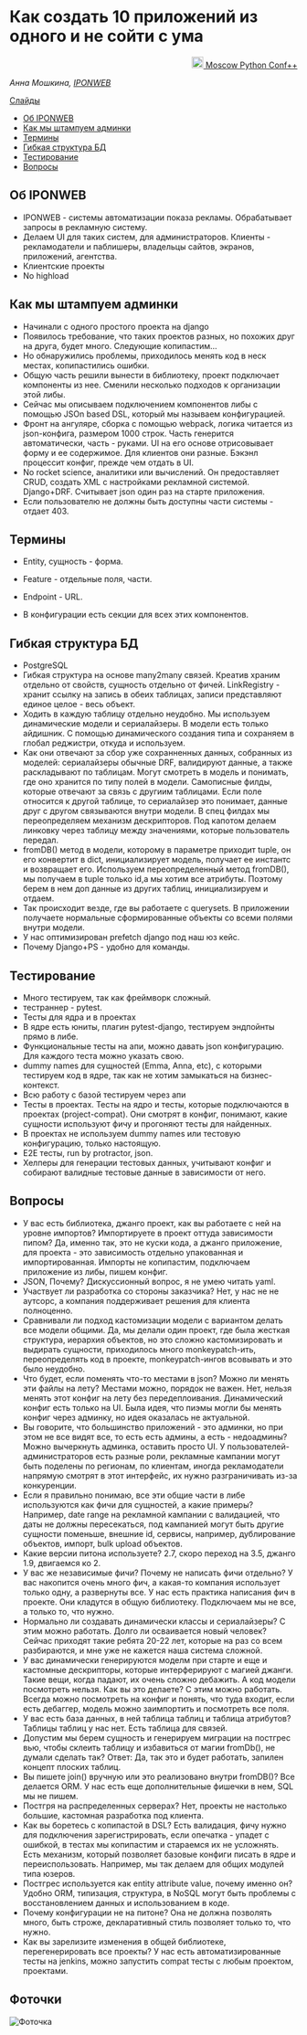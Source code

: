 # Как создать 10 приложений из одного и не сойти с ума

<p align="right">
<a href = "https://conf.python.ru/2019"><img src = "https://raw.githubusercontent.com/docops-hq/conf/master/moscowpython/19/static/i_pc.png" width="20px" height=20px"> Moscow Python Conf++</a> 
</p>


*Анна Мошкина, [IPONWEB](https://www.iponweb.com/)*

[Слайды](https://docs.google.com/presentation/d/1dCck9sMmuUQPvCir9rV0ht8mwksHtyVM2q5JiaZ1yvI/edit#slide=id.g43beb5c952_0_0)

- [Об IPONWEB](#Об_IPONWEB)
- [Как мы штампуем админки](#Как_мы_штампуем_админки)
- [Термины](#Термины)
- [Гибкая структура БД](#Гибкая_структура_БД)
- [Тестирование](#Тестирование)
- [Вопросы](#Вопросы)

## Об IPONWEB

* IPONWEB - системы автоматизации показа рекламы. Обрабатывает запросы в рекламную систему. 
* Делаем UI для таких систем, для администраторов. Клиенты - рекламодатели и паблишеры, владельцы сайтов, экранов, приложений, агентства. 
* Клиентские проекты
* No highload

## Как мы штампуем админки
 
 * Начинали с одного простого проекта на django
 * Появилось требование, что таких проектов разных, но похожих друг на друга, будет много. Следующие копипастим... 
 * Но обнаружились проблемы, приходилось менять код в неск местах, копипастились ошибки. 
 * Общую часть решили вынести в библиотеку, проект подключает компоненты из нее. Сменили несколько подходов к организации этой либы.  
* Сейчас мы описываем подключением компонентов либы с помощью JSOn based DSL, который мы называем конфигурацией. 
* Фронт на ангуляре, сборка с помощью webpack, логика читается из json-конфига, размером 1000 строк. Часть генерится автоматически, часть - руками. UI на его основе отрисовывает форму и ее содержимое. Для клиентов они разные. Бэкэнл процессит конфиг, прежде чем отдать в UI.
* No rocket science, аналитики или вычислений. Он предоставляет CRUD, создать XML с настройками рекламной системой. Django+DRF.  Считывает json один раз на старте приложения.  
* Если пользователю не должны быть доступны части системы - отдает 403. 

## Термины

* Entity, сущность - форма.
* Feature - отдельные поля, части. 
* Endpoint - URL. 

* В конфигурации есть секции для всех этих компонентов. 

## Гибкая структура БД

* PostgreSQL
* Гибкая структура на основе many2many связей. Креатив храним отдельно от свойств, сущность отдельно от фичей. LinkRegistry - хранит ссылку на запись в обеих таблицах, записи представляют единое целое - весь объект. 
* Ходить в каждую таблицу отдельно неудобно. Мы используем динамические модели и сериалайзеры. В модели есть только айдишник. С помощью динамического создания типа и сохраняем в глобал реджистри, откуда и используем. 
* Как они отвечают за сбор уже сохранненных данных, собранных из моделей: сериалайзеры обычные DRF, валидируют данные, а также раскладывают по таблицам. Могут смотреть в модель и понимать, где оно хранится по типу полей в модели. Самописные филды, которые отвечают за связь с другиим таблицами. 
Если поле относится к другой таблице, то сериалайзер это понимает, данные друг с другом связываются внутри модели. В спец филдах мы переопределяем механизм дескрипторов. Под капотом делаем линковку через таблицу между значениями, которые пользователь передал.
* fromDB() метод в модели, которому в параметре приходит tuple, он его конвертит в dict, инициализирует модель, получает ее инстантс и возвращает его. Используем переопределенный метод fromDB(), мы получаем в tuple только id,а мы хотим все атрибуты. Поэтому берем в нем доп данные из других таблиц, инициализируем и отдаем. 
* Так происходит везде, где вы работаете с querysets. В приложении получаете нормальные сформированные объекты со всеми полями внутри модели.
* У нас оптимизирован prefetch django под наш юз кейс. 
* Почему Django+PS - удобно для команды. 

## Тестирование

* Много тестируем, так как фреймворк сложный. 
* тестраннер - pytest. 
* Тесты для ядра и в проектах
* В ядре есть юниты, плагин pytest-django, тестируем эндпойнты прямо в либе. 
* Функциональные тесты на апи, можно давать json конфигурацию. Для каждого теста можно указать свою. 
* dummy names для сущностей (Emma, Anna, etc), с которыми тестируем код в ядре, так как не хотим замыкаться на бизнес-контекст. 
* Всю работу с базой тестируем через апи
* Тесты в проектах. Тесты на ядро и тесты, которые подключаются в проектах (project-compat). Они смотрят в конфиг, понимают, какие сущности используют фичу и прогоняют тесты для найденных. 
* В проектах не используем dummy names или тестовую конфигурацию, только настоящую. 
* E2E тесты, run by protractor, json. 
* Хелперы для генерации тестовых данных, учитывают конфиг и собирают валидные тестовые данные в зависимости от него. 

## Вопросы

* У вас есть библиотека, джанго проект, как вы работаете с ней на уровне импортов? Импортируете в проект оттуда зависимости пипом? Да, именно так, это не куски кода, а джанго приложение, для проекта -  это зависимость отдельно упакованная и импортированная. Импорты не копипастим, подключаем приложение из либы, пишем конфиг. 
* JSON, Почему? Дискуссионный вопрос, я не умею читать yaml. 
* Участвует ли разработка со стороны заказчика? Нет, у нас не не аутсорс, а компания поддерживает решения для клиента полноценно. 
* Сравнивали ли подход кастомизации модели с вариантом делать все модели общими. Да, мы делали один проект, где была жесткая структура, иерархия объектов, но это сложно кастомизировать и выдирать сущности, приходилось много monkeypatch-ить, переопределять код в проекте, monkeypatch-ингов всовывать и это было неудобно. 
* Что будет, если поменять что-то местами в json? Можно ли менять эти файлы на лету? Местами можно, порядок не важен. Нет, нельзя менять этот конфиг на лету без передеплоивания. Динамический конфиг есть только на UI. Была идея, что пиэмы могли бы менять конфиг через админку, но идея оказалась не актуальной.  
* Вы говорите, что большинство приложений - это админки, но при этом не все видят все, то есть есть админы, а есть - недоадмины? Можно вычеркнуть админка, оставить просто UI. У пользователей-администраторов есть разные роли, рекламные кампании могут быть поделены по регионам, по клиентам, иногда рекламодатели напрямую смотрят в этот интерфейс, их нужно разграничивать из-за конкуренции. 
* Если я правильно понимаю, все эти общие части в либе используются как фичи для сущностей, а какие примеры? Например, date range на рекламной кампании с валидацией, что даты не должны пересекаться, под кампанией могут быть другие сущности поменьше, внешние id, сервисы, например, дублирование объектов, импорт, bulk upload объектов.
* Какие версии питона используете? 2.7, скоро переход на 3.5, джанго 1.9, двигаемся ко 2. 
* У вас же независимые фичи? Почему не написать фичи отдельно? У вас накопится очень много фич, а какая-то компания использует только одну, а развернуты все. У нас есть практика написания фич в проекте. Они кладутся в общую библиотеку. Подключаем мы не все, а только то, что нужно. 
* Нормально ли создавать динамически классы и сериалайзеры? С этим можно работать. Долго ли осваивается новый человек? Сейчас приходят такие ребята 20-22 лет, которые на раз со всем разбираются, и мне уже не кажется наша система сложной. 
* У вас динамически генерируются моделм при старте и еще и кастомные дескрипторы, которые интерферируют с магией джанги. Такие вещи, когда падают, их очень сложно дебажить. А код модели посмотреть нельзя. Как вы это делаете? С этим можно работать. Всегда можно посмотреть на конфиг и понять, что туда входит, если есть дебаггер, модель можно заимпортить и посмотреть все поля. 
* У вас есть база данных, в ней таблица таблиц и таблица атрибутов? Таблицы таблиц у нас нет. Есть таблица для связей. 
* Допустим мы берем сущность и генерируем миграции на постгрес вью, чтобы склеить таблицу и избавиться от магии fromDb(), не думали сделать так? Ответ: Да, так это и будет работать, запилен концепт плоских таблиц. 
* Вы пишете join() вручную или это реализовано внутри fromDB()? Все делается ORM. У нас есть еще дополнительные фишечки в нем,  SQL мы не пишем. 
* Постгря на распределенных серверах? Нет, проекты не настолько большие, кастомная разработка под клиента. 
* Как вы боретесь с копипастой в DSL? Есть валидация, фичу нужно для подключения зарегистрировать, если опечатка - упадет с ошибкой, в тестах мы копипастим и стараемся их не усложнять. Есть механизм, который позволяет базовые конфиги писать в ядре и переиспользовать. Например, мы так делаем для общих модулей типа юзеров. 
* Постгрес используется как entity attribute value, почему именно он? Удобно ORM, типизация, структура, в NoSQL могут быть проблемы с восстановлением данных и использованием в коде.  
* Почему конфигурации не на питоне? Она не должна позволять много, быть строже, декларативный стиль позволяет только то, что нужно. 
* Как вы зарелизите изменения в общей библиотеке, перегенерировать все проекты? У нас есть автоматизированные тесты на jenkins, можно запустить compat тесты с любым проектом, проектами. 

## Фоточки

![Фоточка](.static/56640133_346164556022848_7027980476799254528_o.jpg)
